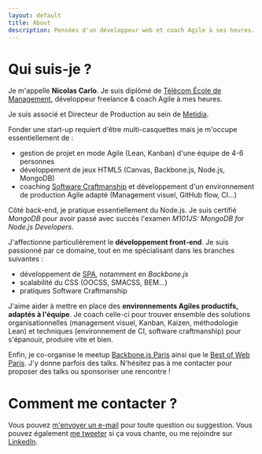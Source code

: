```yaml
---
layout: default
title: About
description: Pensées d'un développeur web et coach Agile à ses heures. Qui suis-je et comment me contacter.
---
```


# Qui suis-je ?

Je m'appelle **Nicolas Carlo**. Je suis diplômé de [Télécom École de Management](http://telecom-em.eu), développeur freelance & coach Agile à mes heures.

Je suis associé et Directeur de Production au sein de [Metidia](http://www.metidia.com). 

Fonder une start-up requiert d'être multi-casquettes mais je m'occupe essentiellement de :
 
- gestion de projet en mode Agile (Lean, Kanban) d'une équipe de 4-6 personnes
- développement de jeux HTML5 (Canvas, Backbone.js, Node.js, MongoDB)
- coaching [Software Craftmanship](https://fr.wikipedia.org/wiki/Software_craftsmanship) et développement d'un environnement de production Agile adapté (Management visuel, GitHub flow, CI…)

Côté back-end, je pratique essentiellement du Node.js. Je suis certifié *MongoDB* pour avoir passé avec succès l'examen *M101JS: MongoDB for Node.js Developers*.

J'affectionne particulièrement le **développement front-end**. Je suis passionné par ce domaine, tout en me spécialisant dans les branches suivantes :
 
- développement de [SPA](https://fr.wikipedia.org/wiki/Application_web_monopage), notamment en *Backbone.js*
- scalabilité du CSS (OOCSS, SMACSS, BEM…)
- pratiques Software Craftmanship

J'aime aider à mettre en place des **environnements Agiles productifs, adaptés à l'équipe**. Je coach celle-ci pour trouver ensemble des solutions organisationnelles (management visuel, Kanban, Kaizen, méthodologie Lean) et techniques (environnement de CI, software craftmanship) pour s'épanouir, produire vite et bien.

Enfin, je co-organise le meetup [Backbone.js Paris](http://www.meetup.com/backbone-paris/) ainsi que le [Best of Web Paris](http://bestofweb.paris/). J'y donne parfois des talks. N'hésitez pas à me contacter pour proposer des talks ou sponsoriser une rencontre !


# Comment me contacter ?

Vous pouvez [m'envoyer un e-mail](mailto:nicolascarlo.espeon@gmail.com) pour toute question ou suggestion.
Vous pouvez également <a href="http://twitter.com/?status=@nicoespeon%20>%20">me tweeter</a> si ça vous chante, ou me rejoindre sur <a href="http://fr.linkedin.com/pub/nicolas-carlo/3b/b24/95/">LinkedIn</a>.
